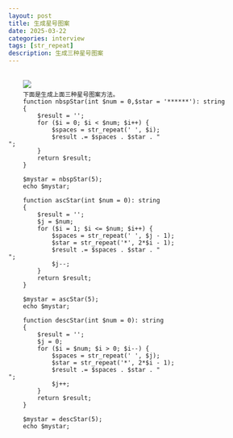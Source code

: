 ```yaml
---
layout: post
title: 生成星号图案
date: 2025-03-22
categories: interview
tags: [str_repeat]
description: 生成三种星号图案
---
```

<pre>
    <code>
    <img src="https://thinkwei.cn/img/star.png" />  
    下面是生成上面三种星号图案方法。
    function nbspStar(int $num = 0,$star = '******'): string
    {
        $result = '';
        for ($i = 0; $i < $num; $i++) {
            $spaces = str_repeat('&nbsp;', $i);
            $result .= $spaces . $star . "<br>";
        }
        return $result;
    }
    
    $mystar = nbspStar(5);
    echo $mystar;
    
    function ascStar(int $num = 0): string
    {
        $result = '';
        $j = $num;
        for ($i = 1; $i <= $num; $i++) {
            $spaces = str_repeat('&nbsp;', $j - 1);
            $star = str_repeat('*', 2*$i - 1);
            $result .= $spaces . $star . "<br>";
            $j--;
        }
        return $result;
    }
    
    $mystar = ascStar(5);
    echo $mystar;
    
    function descStar(int $num = 0): string
    {
        $result = '';
        $j = 0;
        for ($i = $num; $i > 0; $i--) {
            $spaces = str_repeat('&nbsp;', $j);
            $star = str_repeat('*', 2*$i - 1);
            $result .= $spaces . $star . "<br>";
            $j++;
        }
        return $result;
    }
    
    $mystar = descStar(5);
    echo $mystar;
    </code>
</pre>

    

